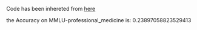 Code has been inhereted from [here](https://github.com/nyuolab/MedMobile/tree/main/Evaluation)

the Accuracy on MMLU-professional_medicine is: 0.23897058823529413
